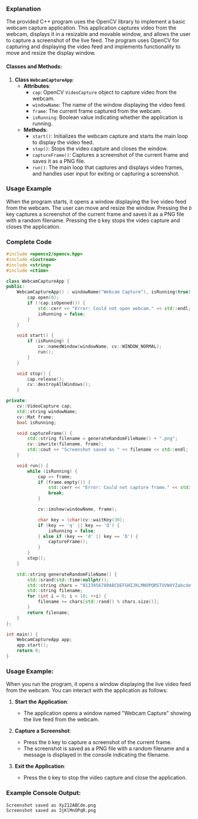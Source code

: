 ### Explanation

The provided C++ program uses the OpenCV library to implement a basic webcam capture application. This application captures video from the webcam, displays it in a resizable and movable window, and allows the user to capture a screenshot of the live feed. The program uses OpenCV for capturing and displaying the video feed and implements functionality to move and resize the display window.

#### Classes and Methods:

1. **Class `WebcamCaptureApp`**:
    - **Attributes**:
        - `cap`: OpenCV `VideoCapture` object to capture video from the webcam.
        - `windowName`: The name of the window displaying the video feed.
        - `frame`: The current frame captured from the webcam.
        - `isRunning`: Boolean value indicating whether the application is running.
    - **Methods**:
        - `start()`: Initializes the webcam capture and starts the main loop to display the video feed.
        - `stop()`: Stops the video capture and closes the window.
        - `captureFrame()`: Captures a screenshot of the current frame and saves it as a PNG file.
        - `run()`: The main loop that captures and displays video frames, and handles user input for exiting or capturing a screenshot.

### Usage Example

When the program starts, it opens a window displaying the live video feed from the webcam. The user can move and resize the window. Pressing the `D` key captures a screenshot of the current frame and saves it as a PNG file with a random filename. Pressing the `Q` key stops the video capture and closes the application.

### Complete Code

```cpp
#include <opencv2/opencv.hpp>
#include <iostream>
#include <string>
#include <ctime>

class WebcamCaptureApp {
public:
    WebcamCaptureApp() : windowName("Webcam Capture"), isRunning(true) {
        cap.open(0);
        if (!cap.isOpened()) {
            std::cerr << "Error: Could not open webcam." << std::endl;
            isRunning = false;
        }
    }

    void start() {
        if (isRunning) {
            cv::namedWindow(windowName, cv::WINDOW_NORMAL);
            run();
        }
    }

    void stop() {
        cap.release();
        cv::destroyAllWindows();
    }

private:
    cv::VideoCapture cap;
    std::string windowName;
    cv::Mat frame;
    bool isRunning;

    void captureFrame() {
        std::string filename = generateRandomFileName() + ".png";
        cv::imwrite(filename, frame);
        std::cout << "Screenshot saved as " << filename << std::endl;
    }

    void run() {
        while (isRunning) {
            cap >> frame;
            if (frame.empty()) {
                std::cerr << "Error: Could not capture frame." << std::endl;
                break;
            }

            cv::imshow(windowName, frame);

            char key = (char)cv::waitKey(30);
            if (key == 'q' || key == 'Q') {
                isRunning = false;
            } else if (key == 'd' || key == 'D') {
                captureFrame();
            }
        }
        stop();
    }

    std::string generateRandomFileName() {
        std::srand(std::time(nullptr));
        std::string chars = "0123456789ABCDEFGHIJKLMNOPQRSTUVWXYZabcdefghijklmnopqrstuvwxyz";
        std::string filename;
        for (int i = 0; i < 10; ++i) {
            filename += chars[std::rand() % chars.size()];
        }
        return filename;
    }
};

int main() {
    WebcamCaptureApp app;
    app.start();
    return 0;
}
```

### Usage Example:

When you run the program, it opens a window displaying the live video feed from the webcam. You can interact with the application as follows:

1. **Start the Application**:
   - The application opens a window named "Webcam Capture" showing the live feed from the webcam.

2. **Capture a Screenshot**:
   - Press the `D` key to capture a screenshot of the current frame.
   - The screenshot is saved as a PNG file with a random filename and a message is displayed in the console indicating the filename.

3. **Exit the Application**:
   - Press the `Q` key to stop the video capture and close the application.

### Example Console Output:

```
Screenshot saved as XyZ12ABCde.png
Screenshot saved as 3jKlMnOPqR.png
```
